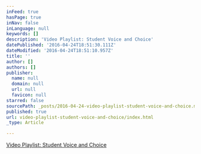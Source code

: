```yaml
---
inFeed: true
hasPage: true
inNav: false
inLanguage: null
keywords: []
description: 'Video Playlist: Student Voice and Choice'
datePublished: '2016-04-24T18:51:30.111Z'
dateModified: '2016-04-24T18:51:10.957Z'
title: ''
author: []
authors: []
publisher:
  name: null
  domain: null
  url: null
  favicon: null
starred: false
sourcePath: _posts/2016-04-24-video-playlist-student-voice-and-choice.md
published: true
url: video-playlist-student-voice-and-choice/index.html
_type: Article

---
```

[Video Playlist: Student Voice and Choice][0]

[0]: http://www.edutopia.org/film-fest-student-voice-agency